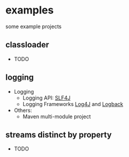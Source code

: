 examples
========

some example projects


classloader
-----------
* TODO


logging
-------
* Logging
    * Logging API: [SLF4J](http://www.slf4j.org)
    * Logging Frameworks [Log4J](http://logging.apache.org/log4j) and [Logback](https://logback.qos.ch/)
* Others:
    * Maven multi-module project


streams distinct by property
----------------------------
* TODO
